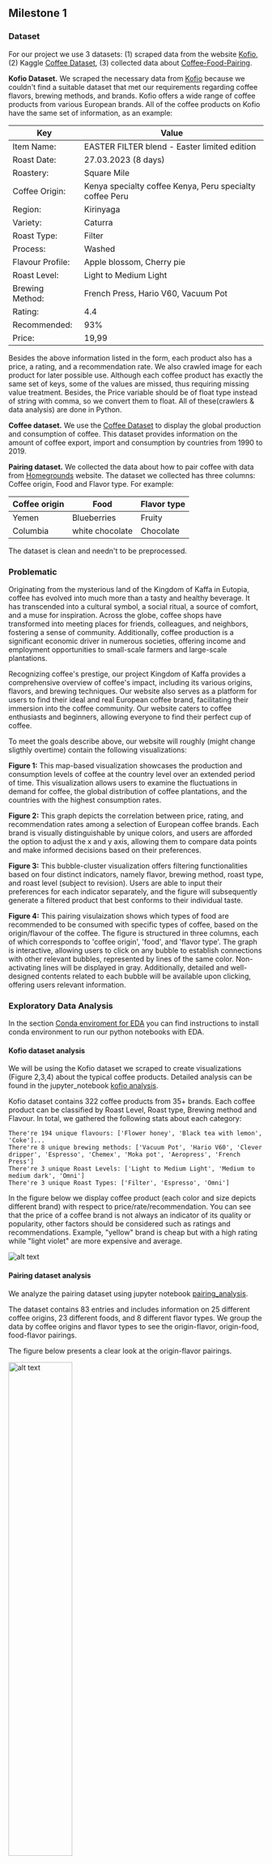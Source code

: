## Milestone 1

### Dataset

For our project we use 3 datasets: (1) scraped data from the website [Kofio](https://www.kofio.co/), (2) Kaggle [Coffee Dataset](https://www.kaggle.com/datasets/michals22/coffee-dataset), (3) collected data about [Coffee-Food-Pairing](https://www.homegrounds.co/coffee-food-pairing/).

**Kofio Dataset.** We scraped the necessary data from [Kofio](https://www.kofio.co/) because we couldn't find a suitable dataset that met our requirements regarding coffee flavors, brewing methods, and brands. Kofio offers a wide range of coffee products from various European brands. All of the coffee products on Kofio have the same set of information, as an example:

| Key              | Value                                                    |
| ---------------- | -------------------------------------------------------- |
| Item Name:       | EASTER FILTER blend - Easter limited edition             |
| Roast Date:      | 27.03.2023 (8 days)                                      |
| Roastery:        | Square Mile                                              |
| Coffee Origin:   | Kenya specialty coffee Kenya, Peru specialty coffee Peru |
| Region:          | Kirinyaga                                                |
| Variety:         | Caturra                                                  |
| Roast Type:      | Filter                                                   |
| Process:         | Washed                                                   |
| Flavour Profile: | Apple blossom, Cherry pie                                |
| Roast Level:     | Light to Medium Light                                    |
| Brewing Method:  | French Press, Hario V60, Vacuum Pot                      |
| Rating:          | 4.4                                                      |
| Recommended:     | 93%                                                      |
| Price:           | 19,99                                                    |

Besides the above information listed in the form, each product also has a price, a rating, and a recommendation rate. We also crawled image for each product for later possible use. Although each coffee product has exactly the same set of keys, some of the values are missed, thus requiring missing value treatment. Besides, the Price variable should be of float type instead of string with comma, so we convert them to float. All of these(crawlers & data analysis) are done in Python.

**Coffee dataset.** We use the [Coffee Dataset](https://www.kaggle.com/datasets/michals22/coffee-dataset) to display the global production and consumption of coffee. This dataset provides information on the amount of coffee export, import and consumption by countries from 1990 to 2019.

<!-- During the analysis, we discovered that some of the values representing the number of kilograms were less than 0. This issue occurred due to an overflow error that occurred during some calculations. To resolve this issue, we used the original [Python notebooks](https://github.com/MSI17819/Coffee_data_analysis/blob/main/Coffee_codeimpro.ipynb) to fetch the data, perform the necessary calculations while taking into account the possibility of overflow, and saved the updated dataset. -->

**Pairing dataset.** We collected the data about how to pair coffee with data from [Homegrounds](https://www.homegrounds.co/coffee-food-pairing/) website. The dataset we collected has three columns: Coffee origin, Food and Flavor type. For example:

| Coffee origin | Food            | Flavor type |
| ------------- | --------------- | ----------- |
| Yemen         | Blueberries     | Fruity      |
| Columbia      | white chocolate | Chocolate   |

The dataset is clean and needn't to be preprocessed.

### Problematic

Originating from the mysterious land of the Kingdom of Kaffa in Eutopia, coffee has evolved into much more than a tasty and healthy beverage. It has transcended into a cultural symbol, a social ritual, a source of comfort, and a muse for inspiration. Across the globe, coffee shops have transformed into meeting places for friends, colleagues, and neighbors, fostering a sense of community. Additionally, coffee production is a significant economic driver in numerous societies, offering income and employment opportunities to small-scale farmers and large-scale plantations.

Recognizing coffee's prestige, our project Kingdom of Kaffa provides a comprehensive overview of coffee's impact, including its various origins, flavors, and brewing techniques. Our website also serves as a platform for users to find their ideal and real European coffee brand, facilitating their immersion into the coffee community. Our website caters to coffee enthusiasts and beginners, allowing everyone to find their perfect cup of coffee.

To meet the goals describe above, our website will roughly (might change sligthly overtime) contain the following visualizations:

**Figure 1:** This map-based visualization showcases the production and consumption levels of coffee at the country level over an extended period of time. This visualization allows users to examine the fluctuations in demand for coffee, the global distribution of coffee plantations, and the countries with the highest consumption rates.

**Figure 2:** This graph depicts the correlation between price, rating, and recommendation rates among a selection of European coffee brands. Each brand is visually distinguishable by unique colors, and users are afforded the option to adjust the x and y axis, allowing them to compare data points and make informed decisions based on their preferences.

**Figure 3:** This bubble-cluster visualization offers filtering functionalities based on four distinct indicators, namely flavor, brewing method, roast type, and roast level (subject to revision). Users are able to input their preferences for each indicator separately, and the figure will subsequently generate a filtered product that best conforms to their individual taste.

**Figure 4:** This pairing visulaization shows which types of food are recommended to be consumed with specific types of coffee, based on the origin/flavour of the coffee. The figure is structured in three columns, each of which corresponds to 'coffee origin', 'food', and 'flavor type'. The graph is interactive, allowing users to click on any bubble to establish connections with other relevant bubbles, represented by lines of the same color. Non-activating lines will be displayed in gray. Additionally, detailed and well-designed contents related to each bubble will be available upon clicking, offering users relevant information.

### Exploratory Data Analysis

In the section [Conda enviroment for EDA](#installation) you can find instructions to install conda environment to run our python notebooks with EDA.

#### Kofio dataset analysis

We will be using the Kofio dataset we scraped to create visualizations (Figure 2,3,4) about the typical coffee products. Detailed analysis can be found in the jupyter_notebook [kofio analysis](https://github.com/com-480-data-visualization/project-2023-kingdom_of_kaffa/blob/master/dataset_analysis/kofio_da.ipynb).

Kofio dataset contains 322 coffee products from 35+ brands. Each coffee product can be classified by Roast Level, Roast type, Brewing method and Flavour. In total, we gathered the following stats about each category:

```
There're 194 unique flavours: ['Flower honey', 'Black tea with lemon', 'Coke']...
There're 8 unique brewing methods: ['Vacuum Pot', 'Hario V60', 'Clever dripper', 'Espresso', 'Chemex', 'Moka pot', 'Aeropress', 'French Press']
There're 3 unique Roast Levels: ['Light to Medium Light', 'Medium to medium dark', 'Omni']
There're 3 unique Roast Types: ['Filter', 'Espresso', 'Omni']
```

In the figure below we display coffee product (each color and size depicts different brand) with respect to price/rate/recommendation. You can see that the price of a coffee brand is not always an indicator of its quality or popularity, other factors should be considered such as ratings and recommendations. Example, "yellow" brand is cheap but with a high rating while "light violet" are more expensive and average.

<img src="images/brand_price_rating.jpg" alt="alt text"/>

#### Pairing dataset analysis

We analyze the pairing dataset using jupyter notebook [pairing_analysis](https://github.com/com-480-data-visualization/project-2023-kingdom_of_kaffa/blob/master/dataset_analysis/pairing_da.ipynb).

The dataset contains 83 entries and includes information on 25 different coffee origins, 23 different foods, and 8 different flavor types. We group the data by coffee origins and flavor types to see the origin-flavor, origin-food, food-flavor pairings.

The figure below presents a clear look at the origin-flavor pairings.

<img src="images/pairing.png" alt="alt text" width="50%" height="50%" />

#### Coffee dataset analysis

We analyze the Coffee dataset using jupyter notebook [coffee_analysis](https://github.com/com-480-data-visualization/project-2023-kingdom_of_kaffa/blob/master/dataset_analysis/coffee_da.ipynb).

We use Coffee dataset to visualize a world map of coffee consumption and produstion (Figure 1). The dataset includes seven files about coffee import and export, but we focused on the following two files:

-   Coffee_total_consumption.csv - combination of Coffee_domestic_consumption.csv and Coffee_import_consumption.csv
-   Coffee_production.csv

We used the [geopandas](https://geopandas.org/en/stable/) library to create the map, but had to rename some country names in our dataset to match the library's names.

**Global production.**
This figure displays global coffee production rates for Arabica and Robusta coffee. Arabica and Robusta coffee types are produced in countries across Central and South America, Africa, and Asia, with some countries producing both. Brazil is the largest producer of both types, while Colombia and Côte d'Ivoire are the largest producers of Robusta and Arabica, respectively.
![Global production](images/global_production.jpg "Global production")

**Global consumption.**
The figure below suggests that coffee consumption is becoming increasingly popular around the world, but that the Americas may be the region with the highest demand for coffee.
![Global consumption](images/global_consumption.jpg "Global consumption")

<!-- To be continued -->

### Related work

Since the Kofio Dataset is scraped by us, nobody has done with this dataset. However, several works have conducted data analysis and visualization on the Coffee dataset.

-   [Coffee Economic EDA](https://www.kaggle.com/code/ayaabdalsalam/coffee-economic-eda) tabulates the total coffee consumption for 55 countries and subsequently displays the resulting data in a histogram format. The histogram portrays the consumption of each country in descending order. Besides, it analyzes the mean, median, and total consumption from 1990 to 2020 and the coffee type of each country.
-   [Coffee - Extensive EDA](https://www.kaggle.com/code/akhiljethwa/coffee-extensive-eda) examines different aspects of the Coffee dataset, such as global coffee production and consumption, the top coffee-producing countries, the different types of coffee produced, and the top coffee importers and exporters. The analysis also includes a comparison of coffee production and consumption trends over the years. The resultant data was subsequently represented using line and bar charts.
-   [Simple EDA](https://www.kaggle.com/code/sabinorsp/simple-eda-for-this-dataset/notebook), [Data Visualization of the Coffee Dataset](https://www.kaggle.com/code/aaronjones32/data-visualisation-of-the-coffee-dataset) produces a similar analysis as the work above.

<!-- * [Simple EDA](https://www.kaggle.com/code/sabinorsp/simple-eda-for-this-dataset/notebook) presents the visualizations of the top 10 coffee exporting and importing countries, along with the leading coffee producers and domestic consumers. Furthermore, it assesses the yearly coffee production of the key countries and employs a line chart to depict the trend.

* [Data Visualization of the Coffee Dataset](https://www.kaggle.com/code/aaronjones32/data-visualisation-of-the-coffee-dataset) delved into the top countries concerning coffee export, import, domestic consumption, and production, along with the coffee consumption trends of the importing nations. The resultant data was subsequently represented using line charts, spanning the timeline from 1990 to 2020. -->

Our approach is original due to the following aspects:

-   We present coffee consumption and import/export volume trends across regions and their temporal evolution. This enables the display of increasing coffee popularity by year and helps identify the regions with the highest affinity for coffee.
-   We analyze the existing coffee brands and consider the rich coffee flavors.
-   Our visualization can help visitors to buy an existing coffee they love using the filtering function.
-   We show clearly how to pair coffee to food and to flavor.

Also, several great visualizations from other topics have inspired us to come up with our ideas.

-   [Covid-19 in Switzerland](https://com-480-data-visualization.github.io/com-480-project-lcelo/website/). The SWITZERLAND MAP visualization inspired us to come up with our Figure 1. We want to visualize the change of coffee consumption, import volume and export volumn according to years and countries in a way which shows the growing popularity of coffee.
-   [Wine101](https://com-480-data-visualization.github.io/com-480-project-onvagagner/website/index.html). The cluster visualization inspired us to show clusters based on flavor, brewing method, and roast level.
-   [Coffee Flavor Wheel](https://www.webstaurantstore.com/blog/3824/coffee-pairings.html). This coffee flavor wheel inspired us to show the coffee-flavor, coffee-food or flavor-food pairings.

### Conda enviroment for EDA <a id="installation"></a>

1. Update conda packages:

```
conda update --all
```

2. Create a conda environment from the provided yml file. It might take a couple of minutes.

```
conda env create --file=com480-kaffa.yml
```

3. Activate the conda environment in your Code Editor. In VS code, choose **com480-kaffa** kernel in the python notebook. If it does not appear in the list of kernels after step 2, restart VS.